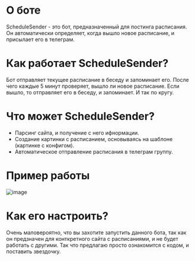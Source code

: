 ﻿# О боте
ScheduleSender - это бот, предназначенный для постинга расписания. Он автоматически определяет, когда вышло новое расписание, и присылает его в телеграм.
# Как работает ScheduleSender?
Бот отправляет текущее расписание в беседу и запоминает его. После чего каждые 5 минут проверяет, вышло ли новое расписание. Если вышло, то отправляет его в беседу, и запоминает. И так по кругу.
# Что может ScheduleSender?
- Парсинг сайта, и получение с него ифнормации.
- Создание картинки с расписанием, основываясь на шаблоне (картинке с конфигом).
- Автоматическое отправление расписания в телеграм группу.
# Пример работы
![image](https://user-images.githubusercontent.com/77694881/234639847-e5c2c6a9-e39c-4f6d-b277-30b6f7b7cf1a.png)
# Как его настроить?
Очень маловероятно, что вы захотите запустить данного бота, так как он предзначен для конткретного сайта с расписаниями, и не будет работать с другими. Так что предлагаю просто ознакомится с кодом, и поставить звездочку.